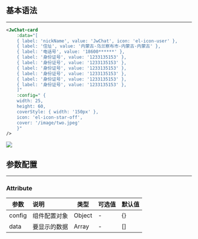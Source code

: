 ## 基本语法

---


``` xml
<JwChat-card
    :data="[
    { label: 'nickName', value: 'JwChat', icon: 'el-icon-user' },
    { label: '住址', value: '内蒙古-乌兰察布市-内蒙古-内蒙古' },
    { label: '电话号', value: '18600******' },
    { label: '身份证号', value: '1233135153' },
    { label: '身份证号', value: '1233135153' },
    { label: '身份证号', value: '1233135153' },
    { label: '身份证号', value: '1233135153' },
    { label: '身份证号', value: '1233135153' },
    { label: '身份证号', value: '1233135153' },
    ]"
    :config=" {
    width: 25,
    height: 60,
    coverStyle: { width: '150px' },
    icon: 'el-icon-star-off',
    cover: '/image/two.jpeg'
    }"
/>
```

![](./img/20200510001532.png)


## 参数配置

---

### Attribute

| 参数   | 说明         | 类型          | 可选值 | 默认值 |
| ------ | :----------- | ------------- | ------ | ------ |
| config | 组件配置对象 | Object        | -      | {}     |
| data   | 要显示的数据   | Array | -      | []     |

